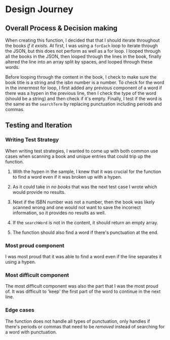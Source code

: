 # Design Journey

## Overall Process & Decision making


When creating this function, I decided that that I should iterate throughout the books *if it exists*. 
At first, I was using a `forEach` loop to iterate through the JSON, but this does not perform as well as a for loop. I looped through all the books in the JSON, then looped through the lines in the book, finally altered the line into an array split by spaces, and looped through these words.

Before looping through the content in the book, I check to make sure the book title is a string and the isbn number is a number. To check for the word in the innermost for loop, I first added any previous component of a word if there was a hypen in the previous line, then I check the type of the word (should be a string) and then check if it's empty. Finally, I test if the word is the same as the `searchTerm` by replacing punctuation including periods and commas.


## Testing and Iteration

### Writing Test Strategy

When writing test strategies, I wanted to come up with both common use cases when scanning a book and unique entries that could trip up the function. 

1. With the hypen in the sample, I knew that it was crucial for the function to find a word even if it was broken up with a hypen. 

2. As it could take in *no books* that was the next test case I wrote which would provide no results. 

3. Next if the ISBN number was not a number, then the book was likely scanned wrong and one would not want to save the incorrect information, so it provides no results as well. 

4. If the `searchWord` is not in the content, it should return an empty array.

5. The function should also find a word if there's punctuation at the end.

### Most proud component

I was most proud that it was able to find a word even if the line separates it using a hypen. 

### Most difficult component

The most difficult component was also the part that I was the most proud of. It was difficult to 'keep' the first part of the word to continue in the next line. 

### Edge cases

The function does not handle all types of punctuation, only handles if there's periods or commas that need to be *removed* instead of searching for a word with punctuation. 